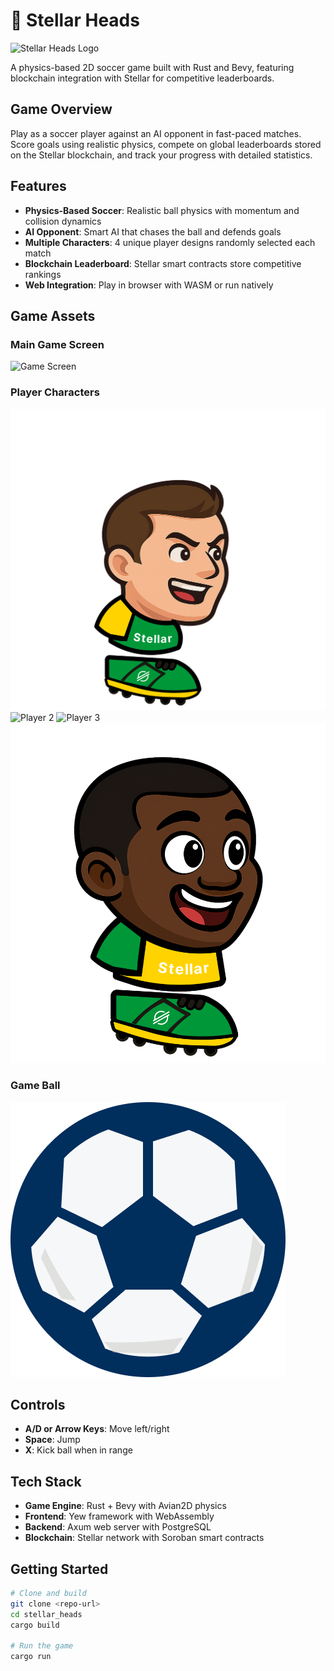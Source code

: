 # 🌟 Stellar Heads

![Stellar Heads Logo](game/assets/art/splashscreen.png)

A physics-based 2D soccer game built with Rust and Bevy, featuring blockchain integration with Stellar for competitive leaderboards.

## Game Overview

Play as a soccer player against an AI opponent in fast-paced matches. Score goals using realistic physics, compete on global leaderboards stored on the Stellar blockchain, and track your progress with detailed statistics.

## Features

- **Physics-Based Soccer**: Realistic ball physics with momentum and collision dynamics
- **AI Opponent**: Smart AI that chases the ball and defends goals
- **Multiple Characters**: 4 unique player designs randomly selected each match
- **Blockchain Leaderboard**: Stellar smart contracts store competitive rankings
- **Web Integration**: Play in browser with WASM or run natively

## Game Assets

### Main Game Screen
![Game Screen](game/assets/gamescreen/gamescreen.png)

### Player Characters
![Player 1](game/assets/player/Player%201.png) ![Player 2](game/assets/player/Player2.png) ![Player 3](game/assets/player/Player3.png) ![Player 4](game/assets/player/Player4.png)

### Game Ball
![Soccer Ball](game/assets/ball/ball.png)

## Controls

- **A/D or Arrow Keys**: Move left/right
- **Space**: Jump
- **X**: Kick ball when in range

## Tech Stack

- **Game Engine**: Rust + Bevy with Avian2D physics
- **Frontend**: Yew framework with WebAssembly
- **Backend**: Axum web server with PostgreSQL
- **Blockchain**: Stellar network with Soroban smart contracts

## Getting Started

```bash
# Clone and build
git clone <repo-url>
cd stellar_heads
cargo build

# Run the game
cargo run
```